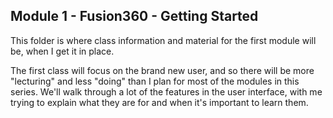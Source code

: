 ## Module 1 - Fusion360 - Getting Started

This folder is where class information and material for the first module will be, when I get it in place.  

The first class will focus on the brand new user, and so there will be more "lecturing" and less "doing" than I plan for most of the modules in this series.  We'll walk through a lot of the features in the user interface, with me trying to explain what they are for and when it's important to learn them.



